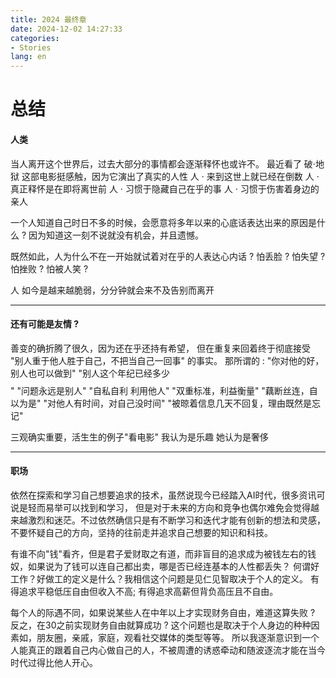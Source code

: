 ```yaml
---
title: 2024 最终章
date: 2024-12-02 14:27:33
categories:
- Stories
lang: en
---
```


# 总结
#### 人类
当人离开这个世界后，过去大部分的事情都会逐渐释怀也或许不。 
最近看了 破·地狱 这部电影挺感触，因为它演出了真实的人性
人 · 来到这世上就已经在倒数
人 · 真正释怀是在即将离世前
人 · 习惯于隐藏自己在乎的事
人 · 习惯于伤害着身边的亲人

一个人知道自己时日不多的时候，会愿意将多年以来的心底话表达出来的原因是什么 ?
因为知道这一刻不说就没有机会，并且遗憾。

既然如此，人为什么不在一开始就试着对在乎的人表达心内话 ?
怕丢脸 ? 怕失望 ? 怕挫败 ? 怕被人笑 ?

人 如今是越来越脆弱，分分钟就会来不及告别而离开

---

#### 还有可能是友情 ?
善变的确折腾了很久，因为还在乎还持有希望，
但在重复来回着终于彻底接受 "别人重于他人胜于自己，不把当自己一回事" 的事实。
那所谓的 :
"你对他的好，别人也可以做到"
"别人这个年纪已经多少$$$$"
"问题永远是别人"
"自私自利 利用他人"
"双重标准，利益衡量"
"藕断丝连，自以为是"
"对他人有时间，对自己没时间"
"被晾着信息几天不回复，理由既然是忘记"

三观确实重要，活生生的例子"看电影"
我认为是乐趣
她认为是奢侈

---

#### 职场
依然在探索和学习自己想要追求的技术，虽然说现今已经踏入AI时代，很多资讯可说是轻而易举可以找到和学习，
但是对于未来的方向和竞争也偶尔难免会觉得越来越激烈和迷茫。不过依然确信只是有不断学习和迭代才能有创新的想法和灵感，
不要怀疑自己的方向，坚持的往前走并追求自己想要的知识和科技。

有谁不向"钱"看齐，但是君子爱财取之有道，而非盲目的追求成为被钱左右的钱奴，如果说为了钱可以连自己都出卖，哪是否已经连基本的人性都丢失？
何谓好工作？好做工的定义是什么？我相信这个问题是见仁见智取决于个人的定义。
有得追求平稳低压自由但收入不高;
有得追求高薪但背负高压且不自由。

每个人的际遇不同，如果说某些人在中年以上才实现财务自由，难道这算失败 ?
反之，在30之前实现财务自由就算成功 ?
这个问题也是取决于个人身边的种种因素如，朋友圈，亲戚，家庭，观看社交媒体的类型等等。
所以我逐渐意识到一个人能真正的跟着自己内心做自己的人，不被周遭的诱惑牵动和随波逐流才能在当今时代过得比他人开心。



